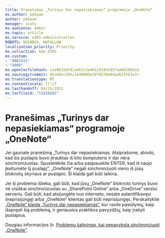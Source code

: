 ```yaml
---
title: Pranešimas „Turinys dar nepasiekiamas“ programoje „OneNote“
ms.author: pebaum
author: pebaum
manager: scotv
ms.audience: Admin
ms.topic: article
ms.service: o365-administration
ROBOTS: NOINDEX, NOFOLLOW
localization_priority: Priority
ms.collection: Adm_O365
ms.custom:
- "9002541"
- "4908"
ms.openlocfilehash: caa96324f41ad62c2e461241941957aa042602a3
ms.sourcegitcommit: 8bc60ec34bc1e40685e3976576e04a2623f63a7c
ms.translationtype: MT
ms.contentlocale: lt-LT
ms.lasthandoff: 04/15/2021
ms.locfileid: "51816892"
---
```

# <a name="content-not-yet-available-message-in-onenote"></a>Pranešimas „Turinys dar nepasiekiamas“ programoje „OneNote“

Jei gaunate pranešimą „Turinys dar nepasiekiamas. Atsiprašome, atrodo, kad šis puslapis buvo įtrauktas iš kito kompiuterio ir dar nėra sinchronizuotas. Spustelėkite čia arba paspauskite ENTER, kad iš naujo įkeltumėte šį puslapį“, „OneNote“ negali sinchronizuoti vieno iš jūsų bloknotų skyriaus ar puslapio. Ši klaida gali būti laikina.

Jei ši problema išlieka, gali būti, kad jūsų „OneNote“ bloknoto turinys buvo ne visiškai sinchronizuotas su „SharePoint Online“ arba „OneDrive“ verslui serveriu. Gali būti, kad atsijungėte nuo interneto, nesate autentifikavęsi (neprisijungę) arba „OneNote“ klientas gali būti neprisijungęs. Perskaitykite [„OneNote“ klaida „Turinys dar nepasiekiamas“](https://docs.microsoft.com/office/troubleshoot/onenote/onenote-error-content-not-yet-available), kur rasite pasiūlymų, kaip išspręsti šią problemą, ir geriausios praktikos pavyzdžių, kaip įrašyti puslapius.

Daugiau informacijos žr. [Problemų šalinimas, kai nepavyksta sinchronizuoti „OneNote“](https://support.office.com/article/Fix-issues-when-you-can-t-sync-OneNote-299495ef-66d1-448f-90c1-b785a6968d45).
